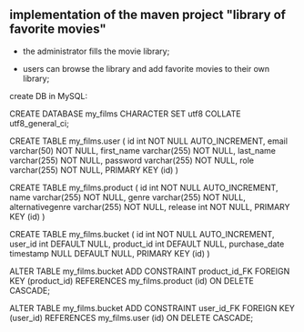 ## implementation of the maven project "library of favorite movies"

- the administrator fills the movie library;

- users can browse the library and add favorite movies to their own library;

create DB in MySQL: 

CREATE DATABASE my_films
CHARACTER SET utf8
COLLATE utf8_general_ci;

CREATE TABLE my_films.user (
  id int NOT NULL AUTO_INCREMENT,
  email varchar(50) NOT NULL,
  first_name varchar(255) NOT NULL,
  last_name varchar(255) NOT NULL,
  password varchar(255) NOT NULL,
  role varchar(255) NOT NULL,
  PRIMARY KEY (id)
)

CREATE TABLE my_films.product (
  id int NOT NULL AUTO_INCREMENT,
  name varchar(255) NOT NULL,
  genre varchar(255) NOT NULL,
  alternativegenre varchar(255) NOT NULL,
  release int NOT NULL,
  PRIMARY KEY (id)
)

CREATE TABLE my_films.bucket (
  id int NOT NULL AUTO_INCREMENT,
  user_id int DEFAULT NULL,
  product_id int DEFAULT NULL,
  purchase_date timestamp NULL DEFAULT NULL,
  PRIMARY KEY (id)
)

ALTER TABLE my_films.bucket
ADD CONSTRAINT product_id_FK FOREIGN KEY (product_id)
REFERENCES my_films.product (id) ON DELETE CASCADE;

ALTER TABLE my_films.bucket
ADD CONSTRAINT user_id_FK FOREIGN KEY (user_id)
REFERENCES my_films.user (id) ON DELETE CASCADE;